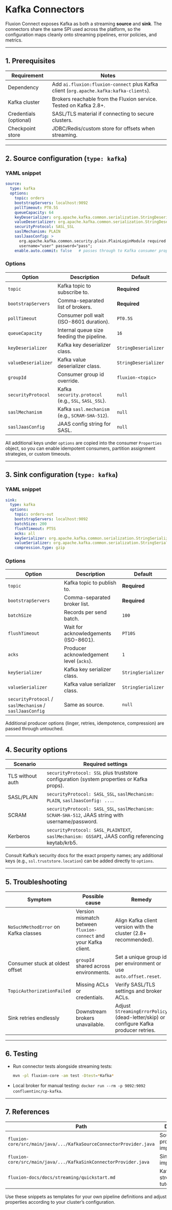 # Kafka Connectors

Fluxion Connect exposes Kafka as both a streaming **source** and **sink**. The
connectors share the same SPI used across the platform, so the configuration
maps cleanly onto streaming pipelines, error policies, and metrics.

---

## 1. Prerequisites

| Requirement | Notes |
| --- | --- |
| Dependency | Add `ai.fluxion:fluxion-connect` plus Kafka client (`org.apache.kafka:kafka-clients`). |
| Kafka cluster | Brokers reachable from the Fluxion service. Tested on Kafka 2.8+. |
| Credentials (optional) | SASL/TLS material if connecting to secure clusters. |
| Checkpoint store | JDBC/Redis/custom store for offsets when streaming. |

---

## 2. Source configuration (`type: kafka`)

### YAML snippet

```yaml
source:
  type: kafka
  options:
    topic: orders
    bootstrapServers: localhost:9092
    pollTimeout: PT0.5S
    queueCapacity: 64
    keyDeserializer: org.apache.kafka.common.serialization.StringDeserializer
    valueDeserializer: org.apache.kafka.common.serialization.StringDeserializer
    securityProtocol: SASL_SSL
    saslMechanism: PLAIN
    saslJaasConfig: >
      org.apache.kafka.common.security.plain.PlainLoginModule required
      username="user" password="pass";
    enable.auto.commit: false   # passes through to Kafka consumer properties
```

### Options

| Option | Description | Default |
| --- | --- | --- |
| `topic` | Kafka topic to subscribe to. | **Required** |
| `bootstrapServers` | Comma-separated list of brokers. | **Required** |
| `pollTimeout` | Consumer poll wait (ISO-8601 duration). | `PT0.5S` |
| `queueCapacity` | Internal queue size feeding the pipeline. | `16` |
| `keyDeserializer` | Kafka key deserializer class. | `StringDeserializer` |
| `valueDeserializer` | Kafka value deserializer class. | `StringDeserializer` |
| `groupId` | Consumer group id override. | `fluxion-<topic>` |
| `securityProtocol` | Kafka `security.protocol` (e.g., `SSL`, `SASL_SSL`). | `null` |
| `saslMechanism` | Kafka `sasl.mechanism` (e.g., `SCRAM-SHA-512`). | `null` |
| `saslJaasConfig` | JAAS config string for SASL. | `null` |

All additional keys under `options` are copied into the consumer `Properties`
object, so you can enable idempotent consumers, partition assignment strategies,
or custom timeouts.

---

## 3. Sink configuration (`type: kafka`)

### YAML snippet

```yaml
sink:
  type: kafka
  options:
    topic: orders-out
    bootstrapServers: localhost:9092
    batchSize: 200
    flushTimeout: PT5S
    acks: all
    keySerializer: org.apache.kafka.common.serialization.StringSerializer
    valueSerializer: org.apache.kafka.common.serialization.StringSerializer
    compression.type: gzip
```

### Options

| Option | Description | Default |
| --- | --- | --- |
| `topic` | Kafka topic to publish to. | **Required** |
| `bootstrapServers` | Comma-separated broker list. | **Required** |
| `batchSize` | Records per send batch. | `100` |
| `flushTimeout` | Wait for acknowledgements (ISO-8601). | `PT10S` |
| `acks` | Producer acknowledgement level (`acks`). | `1` |
| `keySerializer` | Kafka key serializer class. | `StringSerializer` |
| `valueSerializer` | Kafka value serializer class. | `StringSerializer` |
| `securityProtocol` / `saslMechanism` / `saslJaasConfig` | Same as source. | `null` |

Additional producer options (linger, retries, idempotence, compression) are
passed through untouched.

---

## 4. Security options

| Scenario | Required settings |
| --- | --- |
| TLS without auth | `securityProtocol: SSL` plus truststore configuration (system properties or Kafka props). |
| SASL/PLAIN | `securityProtocol: SASL_SSL`, `saslMechanism: PLAIN`, `saslJaasConfig: ...`. |
| SCRAM | `securityProtocol: SASL_SSL`, `saslMechanism: SCRAM-SHA-512`, JAAS string with username/password. |
| Kerberos | `securityProtocol: SASL_PLAINTEXT`, `saslMechanism: GSSAPI`, JAAS config referencing keytab/krb5. |

Consult Kafka’s security docs for the exact property names; any additional keys
(e.g., `ssl.truststore.location`) can be added directly to `options`.

---

## 5. Troubleshooting

| Symptom | Possible cause | Remedy |
| --- | --- | --- |
| `NoSuchMethodError` on Kafka classes | Version mismatch between `fluxion-connect` and your Kafka client. | Align Kafka client version with the cluster (2.8+ recommended). |
| Consumer stuck at oldest offset | `groupId` shared across environments. | Set a unique group id per environment or use `auto.offset.reset`. |
| `TopicAuthorizationFailed` | Missing ACLs or credentials. | Verify SASL/TLS settings and broker ACLs. |
| Sink retries endlessly | Downstream brokers unavailable. | Adjust `StreamingErrorPolicy` (dead-letter/skip) or configure Kafka producer retries. |

---

## 6. Testing

- Run connector tests alongside streaming tests:
  ```bash
  mvn -pl fluxion-core -am test -Dtest=*Kafka*
  ```
- Local broker for manual testing: `docker run --rm -p 9092:9092 confluentinc/cp-kafka`.

---

## 7. References

| Path | Description |
| --- | --- |
| `fluxion-core/src/main/java/.../KafkaSourceConnectorProvider.java` | Source provider implementation. |
| `fluxion-core/src/main/java/.../KafkaSinkConnectorProvider.java` | Sink provider implementation. |
| `fluxion-docs/docs/streaming/quickstart.md` | Kafka → HTTP streaming tutorial. |

Use these snippets as templates for your own pipeline definitions and adjust
properties according to your cluster’s configuration.
